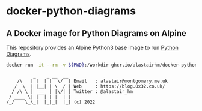 # docker-python-diagrams

## A Docker image for Python Diagrams on Alpine

This repository provides an Alpine Python3 base image to run [Python Diagrams](https://github.com/mingrammer/diagrams).


```bash
docker run -it --rm -v ${PWD}:/workdir ghcr.io/alastairhm/docker-python-diagrams example/diagram.py
```

```text
          _    _ __  __
    /\   | |  | |  \/  | Email   : alastair@montgomery.me.uk
   /  \  | |__| | \  / | Web     : https://blog.0x32.co.uk/
  / /\ \ |  __  | |\/| | Twitter : @alastair_hm
 / ____ \| |  | | |  | |
/_/    \_\_|  |_|_|  |_| (c) 2022
```
